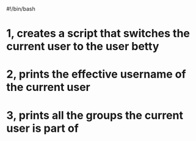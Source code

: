#!/bin/bash

# 1, creates a script that switches the current user to the user betty

# 2, prints the effective username of the current user

# 3, prints all the groups the current user is part of 
